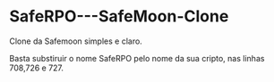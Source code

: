 # SafeRPO---SafeMoon-Clone
Clone da Safemoon simples e claro.

Basta substiruir o nome SafeRPO pelo nome da sua cripto, nas linhas 708,726 e 727.
